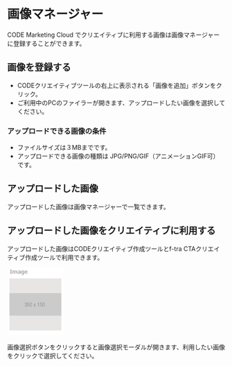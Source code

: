 # 画像マネージャー 

CODE Marketing Cloud でクリエイティブに利用する画像は画像マネージャーに登録することができます。

## 画像を登録する

* CODEクリエイティブツールの右上に表示される「画像を追加」ボタンをクリック。
* ご利用中のPCのファイラーが開きます、アップロードしたい画像を選択してください。

### アップロードできる画像の条件
* ファイルサイズは３MBまでです。
* アップロードできる画像の種類は JPG/PNG/GIF（アニメーションGIF可） です。

## アップロードした画像
アップロードした画像は画像マネージャーで一覧できます。

## アップロードした画像をクリエイティブに利用する
アップロードした画像はCODEクリエイティブ作成ツールとf-tra CTAクリエイティブ作成ツールで利用できます。

![画像](/ja/images/choose-image.png)

画像選択ボタンをクリックすると画像選択モーダルが開きます、利用したい画像をクリックで選択してください。

